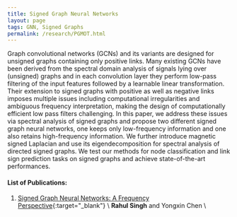 ```yaml
---
title: Signed Graph Neural Networks
layout: page
tags: GNN, Signed Graphs
permalink: /research/PGMOT.html
---
```


Graph convolutional networks (GCNs) and its variants are designed for unsigned graphs containing only positive links. 
Many existing GCNs have been derived from the spectral domain analysis of signals lying over (unsigned) graphs and in each convolution layer 
they perform low-pass filtering of the input features followed by a learnable linear transformation. 
Their extension to signed graphs with positive as well as negative links imposes multiple issues including computational irregularities and
ambiguous frequency interpretation, making the design of computationally efficient low pass filters challenging. 
In this paper, we address these issues via spectral analysis of signed graphs and propose two different signed graph neural networks, 
one keeps only low-frequency information and one also retains high-frequency information. 
We further introduce magnetic signed Laplacian and use its eigendecomposition for spectral analysis of directed signed graphs.
We test our methods for node classification and link sign prediction tasks on signed graphs and achieve state-of-the-art performances.

#### List of Publications: ####


1. [Signed Graph Neural Networks: A Frequency Perspective](https://arxiv.org/pdf/2208.07323.pdf){:target="_blank"} \\
**Rahul Singh** and Yongxin Chen \\ 
